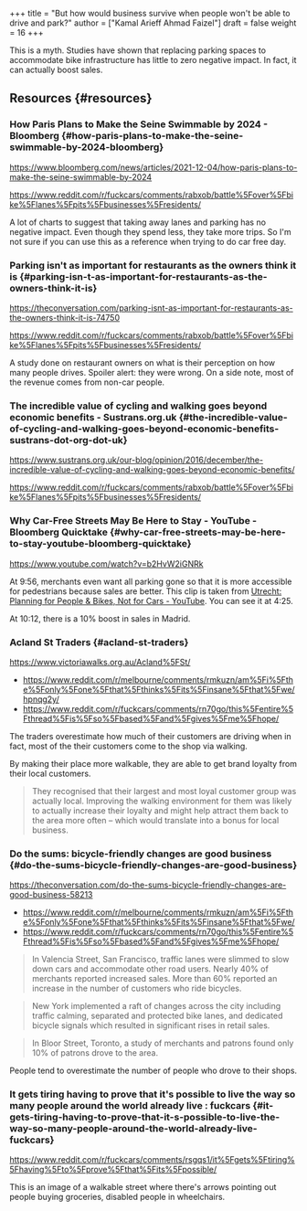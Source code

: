 +++
title = "But how would business survive when people won't be able to drive and park?"
author = ["Kamal Arieff Ahmad Faizel"]
draft = false
weight = 16
+++

This is a myth. Studies have shown that replacing parking spaces to accommodate bike infrastructure has little to zero negative impact. In fact, it can actually boost sales.


## Resources {#resources}


### How Paris Plans to Make the Seine Swimmable by 2024 - Bloomberg {#how-paris-plans-to-make-the-seine-swimmable-by-2024-bloomberg}

<https://www.bloomberg.com/news/articles/2021-12-04/how-paris-plans-to-make-the-seine-swimmable-by-2024>

<https://www.reddit.com/r/fuckcars/comments/rabxob/battle%5Fover%5Fbike%5Flanes%5Fpits%5Fbusinesses%5Fresidents/>

A lot of charts to suggest that taking away lanes and parking has no negative impact. Even though they spend less, they take more trips. So I'm not sure if you can use this as a reference when trying to do car free day.


### Parking isn't as important for restaurants as the owners think it is {#parking-isn-t-as-important-for-restaurants-as-the-owners-think-it-is}

<https://theconversation.com/parking-isnt-as-important-for-restaurants-as-the-owners-think-it-is-74750>

<https://www.reddit.com/r/fuckcars/comments/rabxob/battle%5Fover%5Fbike%5Flanes%5Fpits%5Fbusinesses%5Fresidents/>

A study done on restaurant owners on what is their perception on how many people drives. Spoiler alert: they were wrong. On a side note, most of the revenue comes from non-car people.


### The incredible value of cycling and walking goes beyond economic benefits - Sustrans.org.uk {#the-incredible-value-of-cycling-and-walking-goes-beyond-economic-benefits-sustrans-dot-org-dot-uk}

<https://www.sustrans.org.uk/our-blog/opinion/2016/december/the-incredible-value-of-cycling-and-walking-goes-beyond-economic-benefits/>

<https://www.reddit.com/r/fuckcars/comments/rabxob/battle%5Fover%5Fbike%5Flanes%5Fpits%5Fbusinesses%5Fresidents/>


### Why Car-Free Streets May Be Here to Stay - YouTube - Bloomberg Quicktake {#why-car-free-streets-may-be-here-to-stay-youtube-bloomberg-quicktake}

<https://www.youtube.com/watch?v=b2HvW2iGNRk>

At 9:56, merchants even want all parking gone so that it is more accessible for pedestrians because sales are better. This clip is taken from [Utrecht: Planning for People &amp; Bikes, Not for Cars - YouTube](https://www.youtube.com/watch?v=Boi0XEm9-4E). You can see it at 4:25.

At 10:12, there is a 10% boost in sales in Madrid.


### Acland St Traders {#acland-st-traders}

<https://www.victoriawalks.org.au/Acland%5FSt/>

-   <https://www.reddit.com/r/melbourne/comments/rmkuzn/am%5Fi%5Fthe%5Fonly%5Fone%5Fthat%5Fthinks%5Fits%5Finsane%5Fthat%5Fwe/hpnqg2y/>
-   <https://www.reddit.com/r/fuckcars/comments/rn70go/this%5Fentire%5Fthread%5Fis%5Fso%5Fbased%5Fand%5Fgives%5Fme%5Fhope/>

The traders overestimate how much of their customers are driving when in fact, most of the their customers come to the shop via walking.

By making their place more walkable, they are able to get brand loyalty from their local customers.

> They recognised that their largest and most loyal customer group was actually local. Improving the walking environment for them was likely to actually increase their loyalty and might help attract them back to the area more often – which would translate into a bonus for local business.


### Do the sums: bicycle-friendly changes are good business {#do-the-sums-bicycle-friendly-changes-are-good-business}

<https://theconversation.com/do-the-sums-bicycle-friendly-changes-are-good-business-58213>

-   <https://www.reddit.com/r/melbourne/comments/rmkuzn/am%5Fi%5Fthe%5Fonly%5Fone%5Fthat%5Fthinks%5Fits%5Finsane%5Fthat%5Fwe/>
-   <https://www.reddit.com/r/fuckcars/comments/rn70go/this%5Fentire%5Fthread%5Fis%5Fso%5Fbased%5Fand%5Fgives%5Fme%5Fhope/>

> In Valencia Street, San Francisco, traffic lanes were slimmed to slow down cars and accommodate other road users. Nearly 40% of merchants reported increased sales. More than 60% reported an increase in the number of customers who ride bicycles.

<!--quoteend-->

> New York implemented a raft of changes across the city including traffic calming, separated and protected bike lanes, and dedicated bicycle signals which resulted in significant rises in retail sales.

<!--quoteend-->

> In Bloor Street, Toronto, a study of merchants and patrons found only 10% of patrons drove to the area.

People tend to overestimate the number of people who drove to their shops.


### It gets tiring having to prove that it's possible to live the way so many people around the world already live : fuckcars {#it-gets-tiring-having-to-prove-that-it-s-possible-to-live-the-way-so-many-people-around-the-world-already-live-fuckcars}

<https://www.reddit.com/r/fuckcars/comments/rsgqs1/it%5Fgets%5Ftiring%5Fhaving%5Fto%5Fprove%5Fthat%5Fits%5Fpossible/>

This is an image of a walkable street where there's arrows pointing out people buying groceries, disabled people in wheelchairs.
